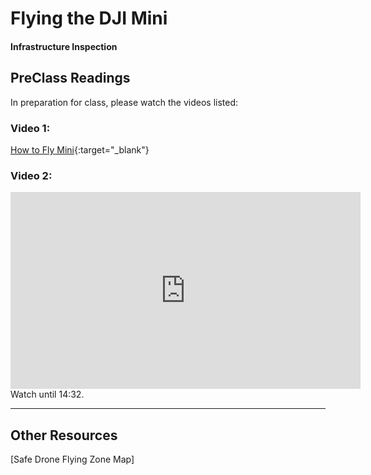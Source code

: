 # Flying the DJI Mini

#### Infrastructure Inspection

## PreClass Readings
In preparation for class, please watch the videos listed:
### Video 1:

[How to Fly Mini](https://byu.sharepoint.com/sites/WilliamsLab/_layouts/15/stream.aspx?id=%2Fsites%2FWilliamsLab%2FShared%20Documents%2F000%5FMainFolder%2F003%5FChecklists%5FSOPs%5FTutorials%2FDrone%20Piloting%2F20240115%5FPrj%5FDrone%2DTutorials%5FSC%2F20240206%5FMinis%5FSC%2F20240424%5Fhow%2Dto%2Dfly%2Dminis%2Dvid%5FSC%5F01%2Emp4&referrer=StreamWebApp%2EWeb&referrerScenario=AddressBarCopied%2Eview%2E1083e455%2D658e%2D4068%2Db829%2D8742ab9ce6bd){:target="_blank"}

### Video 2:

<iframe width="560" height="315" src="https://www.youtube.com/embed/6_ucCKFJUCU?si=kPG9jdBUDkrmO06m&amp;start=275" title="YouTube video player" frameborder="0" allow="accelerometer; autoplay; clipboard-write; encrypted-media; gyroscope; picture-in-picture; web-share" referrerpolicy="strict-origin-when-cross-origin" allowfullscreen></iframe>
<br>Watch until 14:32.

---

## Other Resources
[Safe Drone Flying Zone Map]
